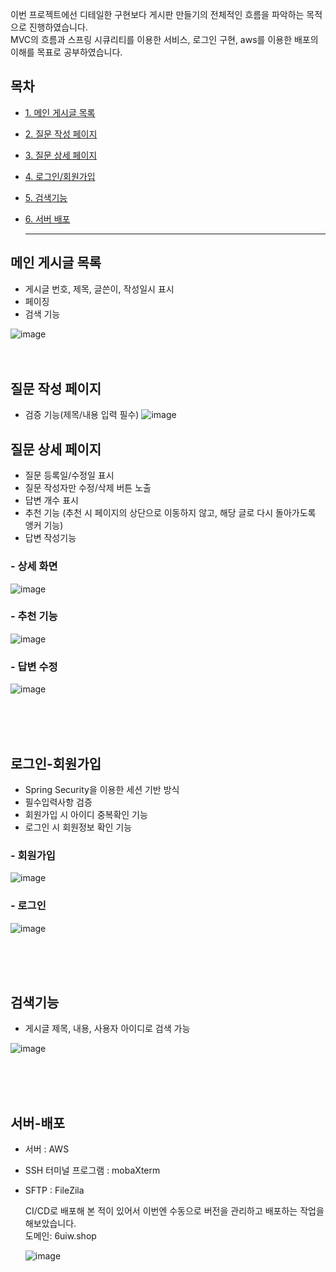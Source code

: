 이번 프로젝트에선 디테일한 구현보다 게시판 만들기의 전체적인 흐름을 파악하는 목적으로 진행하였습니다. <br>
MVC의 흐름과 스프링 시큐리티를 이용한 서비스, 로그인 구현, aws를 이용한 배포의 이해를 목표로 공부하였습니다. 

## 목차
- [1. 메인 게시글 목록](#메인-게시글-목록)
- [2. 질문 작성 페이지](#질문-작성-페이지)
- [3. 질문 상세 페이지](#질문-상세-페이지)
- [4. 로그인/회원가입](#로그인-회원가입)
- [5. 검색기능](#검색기능)
- [6. 서버 배포](#서버-배포)

  <hr>

## 메인 게시글 목록

- 게시글 번호, 제목, 글쓴이, 작성일시 표시
- 페이징
- 검색 기능
  
![image](https://github.com/user-attachments/assets/ab8af971-e8ec-42e4-85ea-00554c30ea5c)
<br>
<br>
<br>

## 질문 작성 페이지

- 검증 기능(제목/내용 입력 필수)
![image](https://github.com/user-attachments/assets/81cf0c90-6725-43d3-92d7-577f7d3bc44a)


## 질문 상세 페이지

- 질문 등록일/수정일 표시
- 질문 작성자만 수정/삭제 버튼 노출
- 답변 개수 표시
- 추천 기능 (추천 시 페이지의 상단으로 이동하지 않고, 해당 글로 다시 돌아가도록 앵커 기능)
- 답변 작성기능

### - 상세 화면
![image](https://github.com/user-attachments/assets/985995a9-dccf-468c-a0b0-c0ba236656c6)

### - 추천 기능
![image](https://github.com/user-attachments/assets/f18affbe-1d0f-44b8-84bf-4573037223e3)

### - 답변 수정
![image](https://github.com/user-attachments/assets/d1fc8fbd-fdf3-48a4-bb35-8bdc75c69e2a)

<br>
<br><br>

## 로그인-회원가입

- Spring Security을 이용한 세션 기반 방식 
- 필수입력사항 검증
- 회원가입 시 아이디 중복확인 기능
- 로그인 시 회원정보 확인 기능

### - 회원가입
![image](https://github.com/user-attachments/assets/9e63e950-88a1-4781-9dda-8350a1d5013a)

### - 로그인
![image](https://github.com/user-attachments/assets/42a02694-0880-4fa1-99c7-29d0c14d62b9)

<br>
<br><br>

## 검색기능
- 게시글 제목, 내용, 사용자 아이디로 검색 가능

![image](https://github.com/user-attachments/assets/60d241f7-de50-4e5d-bfba-8d4eff79c530)

<br><br><br>

## 서버-배포

- 서버 : AWS
- SSH 터미널 프로그램 : mobaXterm
- SFTP : FileZila

  CI/CD로 배포해 본 적이 있어서 이번엔 수동으로 버전을 관리하고 배포하는 작업을 해보았습니다. <br>
  도메인: 6uiw.shop

  ![image](https://github.com/user-attachments/assets/b77fae96-0c89-4877-b511-452404396fce)

  



